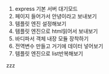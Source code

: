 1. express 기본 서버 대기모드
2. 페이지 들어가서 안녕이라고 보내보기
3. 템플릿 엔진 설정해보기
4. 템플릿 엔진으로 html읽어서 보내보기
5. 바디파서 객체 내장 모듈 장착하기
6. 전역변수 만들고 거기에 데이터 넣어보기
7. 템플릿 엔진으로 list반복해보기

zzz